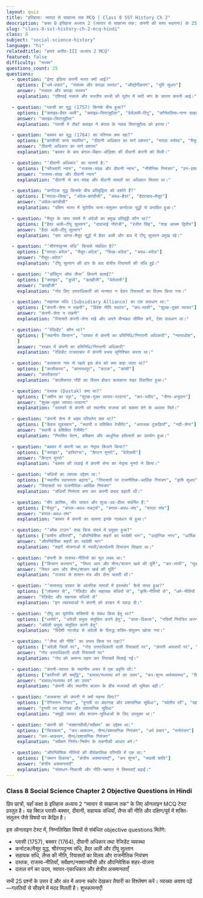 ```yaml
---
layout: quiz
title: "इतिहास: व्यापार से साम्राज्य तक MCQ | Class 8 SST History Ch 2"
description: "कक्षा 8 इतिहास अध्याय 2 (व्यापार से साम्राज्य तक: कंपनी की सत्ता स्थापना) के 25 महत्वपूर्ण MCQ—प्लासी-बक्सर, दीवानी, सहायक संधि, लैप्स की नीति, कर्नाटक/मैसूर संघर्ष।"
slug: "class-8-sst-history-ch-2-mcq-hindi"
class: 8
subject: "social-science-history"
language: "hi"
relatedtitle: "हमारे अतीत-III अध्याय 2 MCQ"
featured: false
difficulty: "मध्यम"
questions_count: 25
questions:
  - question: "ईस्ट इंडिया कंपनी भारत क्यों आई?"
    options: ["धर्म-प्रचार", "मसाला और कपड़ा व्यापार", "औद्योगीकरण", "भूमि सुधार"]
    answer: "मसाला और कपड़ा व्यापार"
    explanation: "एशियाई मसाले और भारतीय वस्त्रों की यूरोप में भारी मांग के कारण कंपनी आई।"

  - question: "प्लासी का युद्ध (1757) किनके बीच हुआ?"
    options: ["क्लाइव—हैदर अली", "क्लाइव—सिराजुद्दौला", "वेलेज़ली—टिपू", "कॉर्नवालिस—नाना साहब"]
    answer: "क्लाइव—सिराजुद्दौला"
    explanation: "प्लासी में रॉबर्ट क्लाइव ने बंगाल के नवाब सिराजुद्दौला को हराया।"

  - question: "बक्सर का युद्ध (1764) का परिणाम क्या रहा?"
    options: ["फ्रांसीसी सत्ता स्थापित", "दीवानी अधिकार का मार्ग प्रशस्त", "मराठा वर्चस्व", "मैसूर उदय"]
    answer: "दीवानी अधिकार का मार्ग प्रशस्त"
    explanation: "बक्सर के बाद बंगाल-बिहार-ओड़िशा की दीवानी कंपनी को मिली।"

  - question: "‘दीवानी अधिकार’ का तात्पर्य है:"
    options: ["फौजदारी न्याय", "राजस्व-संग्रह और दीवानी न्याय", "नौसैनिक नियंत्रण", "वन-प्रशासन"]
    answer: "राजस्व-संग्रह और दीवानी न्याय"
    explanation: "दीवानी से कर-संग्रह और दीवानी मामलों का अधिकार मिलता था।"

  - question: "कर्नाटक युद्ध किसके बीच प्रतिद्वंद्विता को दर्शाते हैं?"
    options: ["मराठा—सिख", "अंग्रेज़—फ्रांसीसी", "अवध—हैदर", "हैदराबाद—मैसूर"]
    answer: "अंग्रेज़—फ्रांसीसी"
    explanation: "दक्षिण भारत में यूरोपीय सत्ता-संतुलन कर्नाटक युद्धों से प्रभावित हुआ।"

  - question: "मैसूर के साथ संघर्ष में अंग्रेज़ों का प्रमुख प्रतिद्वंद्वी कौन था?"
    options: ["हैदर अली—टीपू सुल्तान", "दादाभाई नौरोजी", "रंजीत सिंह", "शाह आलम द्वितीय"]
    answer: "हैदर अली—टीपू सुल्तान"
    explanation: "चार आंग्ल-मैसूर युद्धों में हैदर अली और बाद में टीपू सुल्तान प्रमुख रहे।"

  - question: "‘श्रीरंगपट्टनम संधि’ किससे संबंधित है?"
    options: ["मराठा-अंग्रेज़", "मैसूर-अंग्रेज़", "सिख-अंग्रेज़", "अवध-अंग्रेज़"]
    answer: "मैसूर-अंग्रेज़"
    explanation: "टीपू सुल्तान की हार के बाद क्षेत्रीय रियायतों की संधि हुई।"

  - question: "‘डॉक्ट्रिन ऑफ लैप्स’ किसने चलाई?"
    options: ["क्लाइव", "डुप्ले", "डलहौजी", "वेलेज़ली"]
    answer: "डलहौजी"
    explanation: "गोद लिए उत्तराधिकारी को मान्यता न देकर रियासतों का विलय किया गया।"

  - question: "सहायक संधि (Subsidiary Alliance) का एक प्रावधान था:"
    options: ["कंपनी-सेना न रखनी", "विदेश नीति स्वतंत्र", "कर-माफी", "शुल्क-मुक्त व्यापार"]
    answer: "कंपनी-सेना न रखनी"
    explanation: "रियासतें कंपनी-सेना रखें और अपने सैन्यबल सीमित करें, ऐसा प्रावधान था।"

  - question: "‘रेज़िडेंट’ कौन था?"
    options: ["स्थानीय किसान", "दरबार में कंपनी का प्रतिनिधि/निगरानी अधिकारी", "न्यायाधीश", "सैनिक"
    ]
    answer: "दरबार में कंपनी का प्रतिनिधि/निगरानी अधिकारी"
    explanation: "रेज़िडेंट राजदरबार में कंपनी प्रभाव सुनिश्चित करता था।"

  - question: "कलकत्ता नाम से पहले इस क्षेत्र को क्या कहा जाता था?"
    options: ["कालीकाता", "कायस्थपुर", "कटक", "कांची"]
    answer: "कालीकाता"
    explanation: "कालीकाता गाँवों का विलय होकर कलकत्ता शहर विकसित हुआ।"

  - question: "दस्तक (Dastak) क्या था?"
    options: ["जमीन का पट्टा", "शुल्क-मुक्त व्यापार-परवाना", "कर-रसीद", "सैन्य-अनुदान"]
    answer: "शुल्क-मुक्त व्यापार-परवाना"
    explanation: "दस्तकों से कंपनी को स्थानीय राजस्व को चकमा देने के अवसर मिले।"

  - question: "कंपनी सेना में अहम परिवर्तन क्या था?"
    options: ["केवल घुड़सवार", "स्थायी व प्रशिक्षित रेजीमेंट", "अराजक टुकड़ियाँ", "नदी-सेना"]
    answer: "स्थायी व प्रशिक्षित रेजीमेंट"
    explanation: "नियमित वेतन, प्रशिक्षण और आधुनिक हथियारों का उपयोग हुआ।"

  - question: "बक्सर में कंपनी पक्ष का नेतृत्व किसने किया?"
    options: ["क्लाइव", "हास्टिंग्स", "कैप्टन मुनरो", "वेलेज़ली"]
    answer: "कैप्टन मुनरो"
    explanation: "बक्सर की लड़ाई में कंपनी सेना का नेतृत्व मुनरो ने किया।"

  - question: "संधियों का व्यापक उद्देश्य था:"
    options: ["स्थानीय स्वायत्तता बढ़ाना", "रियासतों पर राजनीतिक-आर्थिक नियंत्रण", "कृषि सुधार", "धर्म-प्रचार"]
    answer: "रियासतों पर राजनीतिक-आर्थिक नियंत्रण"
    explanation: "संधियाँ निर्भरता बना कर कंपनी प्रभाव बढ़ाती थीं।"

  - question: "मीर क़ासिम, मीर जाफ़र और शुजा-उद-दौला संदर्भित हैं:"
    options: ["मैसूर", "बंगाल-अवध-राबर्ट्स", "बंगाल-अवध-संघ", "मराठा संघ"]
    answer: "बंगाल-अवध-संघ"
    explanation: "बक्सर में कंपनी का सामना इनके गठबंधन से हुआ।"

  - question: "‘ब्लैक टाउन’ शब्द किस संदर्भ में प्रयुक्त हुआ?"
    options: ["ग्रामीण बस्तियाँ", "औपनिवेशिक शहरों का स्वदेशी भाग", "उद्योगिक नगर", "धार्मिक स्थल"]
    answer: "औपनिवेशिक शहरों का स्वदेशी भाग"
    explanation: "शहरी योजनाओं में नस्ली/कार्यालयी विभाजन दिखता था।"

  - question: "कंपनी के राजस्व-नीतियों का मूल लक्ष्य था:"
    options: ["किसान कल्याण", "स्थिर आय और सैन्य/शासन खर्च की पूर्ति", "कर-माफी", "मुक्त व्यापार"]
    answer: "स्थिर आय और सैन्य/शासन खर्च की पूर्ति"
    explanation: "राजस्व से शासन-यंत्र और सेना चलती थी।"

  - question: "‘सत्तारूढ़ दरबार के आंतरिक मामलों में हस्तक्षेप’ कैसे संभव हुआ?"
    options: ["लोकमत से", "रेज़िडेंट और सहायक संधियों से", "कृषि-नीतियों से", "धर्म-नीतियों से"]
    answer: "रेज़िडेंट और सहायक संधियों से"
    explanation: "इन व्यवस्थाओं ने कंपनी को दरबार में पकड़ दी।"

  - question: "टीपू का यूरोपीय शक्तियों से संबंध किस हेतु था?"
    options: ["धर्मार्थ", "अंग्रेज़ी प्रभुत्व संतुलित करने हेतु", "कला-विकास", "नदियाँ नियंत्रित करना"]
    answer: "अंग्रेज़ी प्रभुत्व संतुलित करने हेतु"
    explanation: "विदेशी गठजोड़ से अंग्रेज़ों के विरुद्ध शक्ति-संतुलन खोजा गया।"

  - question: "‘लैप्स की नीति’ का प्रभाव किस पर पड़ा?"
    options: ["अंग्रेज़ी जिलों पर", "गोद उत्तराधिकारी वाली रियासतों पर", "कंपनी अफसरों पर", "नगरपालिकाओं पर"]
    answer: "गोद उत्तराधिकारी वाली रियासतों पर"
    explanation: "गोद को अमान्य ठहरा कर रियासतें मिलाई गईं।"

  - question: "कंपनी-व्यापार के स्थानीय असर में एक प्रवृत्ति थी:"
    options: ["कारीगरों की समृद्धि", "दलाल/मध्यस्थ वर्ग का उदय", "कर-शून्य अर्थव्यवस्था", "शिक्षा का उछाल"]
    answer: "दलाल/मध्यस्थ वर्ग का उदय"
    explanation: "कंपनी और स्थानीय बाज़ार के बीच मध्यस्थों की भूमिका बढ़ी।"

  - question: "कलकत्ता को कंपनी ने क्यों महत्त्व दिया?"
    options: ["रेगिस्तान निकट", "हूगली पर बंदरगाह और प्रशासनिक सुविधा", "पर्वतीय दर्रे", "खनिज निकट"]
    answer: "हूगली पर बंदरगाह और प्रशासनिक सुविधा"
    explanation: "समुद्री व्यापार और शासन-सुविधाओं के लिए उपयुक्त था।"

  - question: "कंपनी की ‘नक्शानवीसी/सर्वेक्षण’ का उद्देश्य था:"
    options: ["चित्रकला", "कर-आकलन, सैन्य/प्रशासनिक नियंत्रण", "धर्म प्रचार", "मनोरंजन"]
    answer: "कर-आकलन, सैन्य/प्रशासनिक नियंत्रण"
    explanation: "सर्वेक्षण निर्णय-निर्माण के तकनीकी आधार बने।"

  - question: "औपनिवेशिक नीतियों की दीर्घकालिक परिणति में एक था:"
    options: ["समान विकास", "क्षेत्रीय असमानताएँ", "कर शून्य", "स्थायी शांति"]
    answer: "क्षेत्रीय असमानताएँ"
    explanation: "संसाधन-निकासी और नीति-पक्षपात ने विषमताएँ बढ़ाईं।"
---
```


### Class 8 Social Science Chapter 2 Objective Questions in Hindi

प्रिय छात्रों, यहाँ कक्षा 8 इतिहास अध्याय 2 “व्यापार से साम्राज्य तक” के लिए ऑनलाइन MCQ टेस्ट प्रस्तुत है। यह क्विज़ प्लासी-बक्सर, दीवानी, सहायक संधियाँ, लैप्स की नीति और दक्षिण/पूर्व में शक्ति-संतुलन जैसे विषयों पर केंद्रित है।

इस ऑनलाइन टेस्ट में, निम्नलिखित विषयों से संबंधित objective questions मिलेंगे:
- प्लासी (1757), बक्सर (1764), दीवानी अधिकार तथा रेजिडेंट व्यवस्था
- कर्नाटक/मैसूर युद्ध, श्रीरंगपट्टनम संधि, हैदर अली और टीपू सुल्तान
- सहायक संधि, लैप्स की नीति, रियासतों का विलय और राजनीतिक नियंत्रण
- दस्तक, राजस्व-नीतियाँ, सर्वेक्षण/नक्शानवीसी और औपनिवेशिक शहर-योजना
- दलाल वर्ग का उदय, व्यापार-एकाधिकार और क्षेत्रीय असमानताएँ

सभी 25 प्रश्नों के उत्तर दें और अंत में अपना स्कोर देखकर तैयारी का विश्लेषण करें। व्याख्या अवश्य पढ़ें—गलतियों से सीखने में मदद मिलती है। शुभकामनाएँ!
